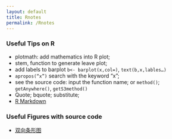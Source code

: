 ```yaml
---
layout: default
title: Rnotes
permalink: /Rnotes
---
```


### Useful Tips on R
   - plotmath: add mathematics into R plot;
   - stem, function to generate leave plot;
   - add labels to barplot `b<- barplot(x,col=)`, `text(b,x,lables…)`
   - `apropos(“x”)` search with the keyword “x”;
   - see the source code: input the function name; or `method()`; `getAnywhere()`, `getS3method()`
   - Quote; bquote; substitute; 
   - [R Markdown](https://www.jianshu.com/p/f50ac311b591)

### Useful Figures with source code
   - [双向条形图](/plot_bar.html)
